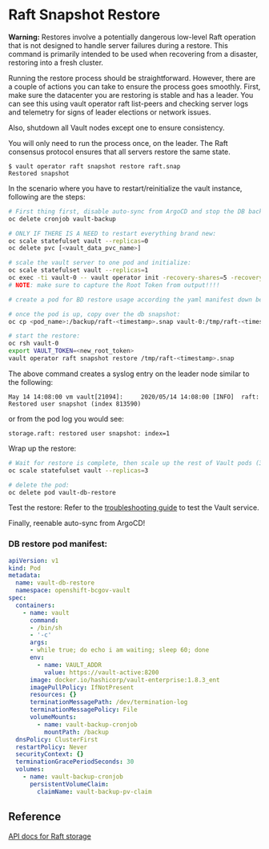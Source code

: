 # Raft Snapshot Restore

**Warning:** Restores involve a potentially dangerous low-level Raft operation that is not designed to handle server failures during a restore. This command is primarily intended to be used when recovering from a disaster, restoring into a fresh cluster.

Running the restore process should be straightforward. However, there are a couple of actions you can take to ensure the process goes smoothly. First, make sure the datacenter you are restoring is stable and has a leader. You can see this using vault operator raft list-peers and checking server logs and telemetry for signs of leader elections or network issues.

Also, shutdown all Vault nodes except one to ensure consistency.

You will only need to run the process once, on the leader. The Raft consensus protocol ensures that all servers restore the same state.

```console
$ vault operator raft snapshot restore raft.snap
Restored snapshot
```

In the scenario where you have to restart/reinitialize the vault instance, following are the steps:

```bash
# First thing first, disable auto-sync from ArgoCD and stop the DB backup cronjob:
oc delete cronjob vault-backup

# ONLY IF THERE IS A NEED to restart everything brand new:
oc scale statefulset vault --replicas=0
oc delete pvc [<vault_data_pvc_name>]

# scale the vault server to one pod and initialize:
oc scale statefulset vault --replicas=1
oc exec -ti vault-0 -- vault operator init -recovery-shares=5 -recovery-threshold=3
# NOTE: make sure to capture the Root Token from output!!!!

# create a pod for BD restore usage according the yaml manifest down below

# once the pod is up, copy over the db snapshot:
oc cp <pod_name>:/backup/raft-<timestamp>.snap vault-0:/tmp/raft-<timestamp>.snap

# start the restore:
oc rsh vault-0
export VAULT_TOKEN=<new_root_token>
vault operator raft snapshot restore /tmp/raft-<timestamp>.snap

```

The above command creates a syslog entry on the leader node similar to the following:

```console
May 14 14:08:00 vm vault[21094]:     2020/05/14 14:08:00 [INFO]  raft: Restored user snapshot (index 813590)
```

or from the pod log you would see:
```console
storage.raft: restored user snapshot: index=1
```

Wrap up the restore:
```bash
# Wait for restore is complete, then scale up the rest of Vault pods (3 in lab & 5 in prod):
oc scale statefulset vault --replicas=3

# delete the pod:
oc delete pod vault-db-restore
```

Test the restore:
Refer to the [troubleshooting guide](./Troubleshooting.md) to test the Vault service.

Finally, reenable auto-sync from ArgoCD!

### DB restore pod manifest:

```yaml
apiVersion: v1
kind: Pod
metadata:
  name: vault-db-restore
  namespace: openshift-bcgov-vault
spec:
  containers:
    - name: vault
      command:
      - /bin/sh
      - '-c'
      args:
      - while true; do echo i am waiting; sleep 60; done
      env:
        - name: VAULT_ADDR
          value: https://vault-active:8200
      image: docker.io/hashicorp/vault-enterprise:1.8.3_ent
      imagePullPolicy: IfNotPresent
      resources: {}
      terminationMessagePath: /dev/termination-log
      terminationMessagePolicy: File
      volumeMounts:
        - name: vault-backup-cronjob
          mountPath: /backup
  dnsPolicy: ClusterFirst
  restartPolicy: Never
  securityContext: {}
  terminationGracePeriodSeconds: 30
  volumes:
    - name: vault-backup-cronjob
      persistentVolumeClaim:
        claimName: vault-backup-pv-claim

```

## Reference

[API docs for Raft storage](https://www.vaultproject.io/api-docs/system/storage/raft)
